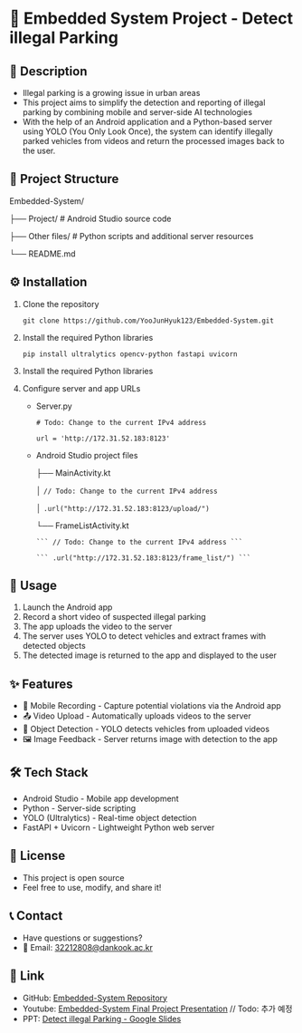 # 🚗 Embedded System Project - Detect illegal Parking

## 📌 Description
- Illegal parking is a growing issue in urban areas
- This project aims to simplify the detection and reporting of illegal parking by combining mobile and server-side AI technologies
- With the help of an Android application and a Python-based server using YOLO (You Only Look Once), the system can identify illegally parked vehicles from videos and return the processed images back to the user.

## 📂 Project Structure
Embedded-System/

├── Project/              # Android Studio source code

├── Other files/          # Python scripts and additional server resources

└── README.md

## ⚙️ Installation
1. Clone the repository

   ```git clone https://github.com/YooJunHyuk123/Embedded-System.git```
3. Install the required Python libraries

   ```pip install ultralytics opencv-python fastapi uvicorn```
5. Install the required Python libraries
6. Configure server and app URLs
   - Server.py

     ``` # Todo: Change to the current IPv4 address ```

     ``` url = 'http://172.31.52.183:8123' ```
   - Android Studio project files

     ├── MainActivity.kt

     │   ``` // Todo: Change to the current IPv4 address ```

     │   ``` .url("http://172.31.52.183:8123/upload/") ```

     └── FrameListActivity.kt

         ``` // Todo: Change to the current IPv4 address ```

         ``` .url("http://172.31.52.183:8123/frame_list/") ```

## 🚀 Usage
1. Launch the Android app
2. Record a short video of suspected illegal parking
3. The app uploads the video to the server
4. The server uses YOLO to detect vehicles and extract frames with detected objects
5. The detected image is returned to the app and displayed to the user

## ✨ Features
- 📱 Mobile Recording - Capture potential violations via the Android app
- 📤 Video Upload - Automatically uploads videos to the server
- 🎯 Object Detection - YOLO detects vehicles from uploaded videos
- 🖼️ Image Feedback - Server returns image with detection to the app

## 🛠️ Tech Stack
- Android Studio - Mobile app development
- Python - Server-side scripting
- YOLO (Ultralytics) - Real-time object detection
- FastAPI + Uvicorn - Lightweight Python web server

## 🪪 License
- This project is open source
- Feel free to use, modify, and share it!

## 📞 Contact
- Have questions or suggestions?
- 📧 Email: 32212808@dankook.ac.kr

## 🔗 Link
- GitHub: [Embedded-System Repository](https://github.com/YooJunHyuk123/Embedded-System)
- Youtube: [Embedded-System Final Project Presentation](https://www.youtube.com/watch?v=lOunVyQDzFk) // Todo: 추가 예정
- PPT: [Detect illegal Parking - Google Slides](https://docs.google.com/presentation/d/1EHkSGUdTULNgVMy-MlKMbvdZi-SJNLFYwIvmaIo9ekc/edit?slide=id.g36941580fdb_4_12#slide=id.g36941580fdb_4_12)
